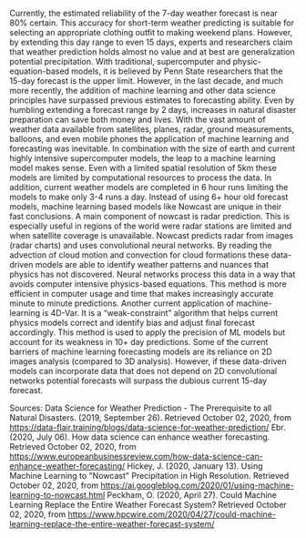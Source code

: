 
Currently, the estimated reliability of the 7-day weather forecast is near 80% certain. This accuracy for short-term weather predicting is suitable for selecting an appropriate clothing outfit to making weekend plans. However, by extending this day range to even 15 days, experts and researchers claim that weather prediction holds almost no value and at best are generalization potential precipitation. With traditional, supercomputer and physic-equation-based models, it is believed by Penn State researchers that the 15-day forecast is the upper limit. 
However, in the last decade, and much more recently, the addition of machine learning and other data science principles have surpassed previous estimates to forecasting ability. Even by humbling extending a forecast range by 2 days, increases in natural disaster preparation can save both money and lives. 
With the vast amount of weather data available from satellites, planes, radar, ground measurements, balloons, and even mobile phones the application of machine learning and forecasting was inevitable. In combination with the size of earth and current highly intensive supercomputer models, the leap to a machine learning model makes sense. Even with a limited spatial resolution of 5km these models are limited by computational resources to process the data. In addition, current weather models are completed in 6 hour runs limiting the models to make only 3-4 runs a day. 
Instead of using 6+ hour old forecast models, machine learning based models like Nowcast are unique in their fast conclusions. A main component of nowcast is radar prediction. This is especially useful in regions of the world were radar stations are limited and when satellite coverage is unavailable. Nowcast predicts radar from images (radar charts) and uses convolutional neural networks.  By reading the advection of cloud motion and convection for cloud formations these data-driven models are able to identify weather patterns and nuances that physics has not discovered. Neural networks process this data in a way that avoids computer intensive physics-based equations. This method is more efficient in computer usage and time that makes increasingly accurate minute to minute predictions.
Another current application of machine-learning is 4D-Var. It is a “weak-constraint” algorithm that helps current physics models correct and identify bias and adjust final forecast accordingly. This method is used to apply the precision of ML models but account for its weakness in 10+ day predictions. 
Some of the current barriers of machine learning forecasting models are its reliance on 2D images analysis (compared to 3D analysis). However, if these data-driven models can incorporate data that does not depend on 2D convolutional networks potential forecasts will surpass the dubious current 15-day forecast. 

Sources: 
Data Science for Weather Prediction - The Prerequisite to all Natural Disasters. (2019, September 26). Retrieved October 02, 2020, from https://data-flair.training/blogs/data-science-for-weather-prediction/
Ebr. (2020, July 06). How data science can enhance weather forecasting. Retrieved October 02, 2020, from https://www.europeanbusinessreview.com/how-data-science-can-enhance-weather-forecasting/
Hickey, J. (2020, January 13). Using Machine Learning to "Nowcast" Precipitation in High Resolution. Retrieved October 02, 2020, from https://ai.googleblog.com/2020/01/using-machine-learning-to-nowcast.html
Peckham, O. (2020, April 27). Could Machine Learning Replace the Entire Weather Forecast System? Retrieved October 02, 2020, from https://www.hpcwire.com/2020/04/27/could-machine-learning-replace-the-entire-weather-forecast-system/
